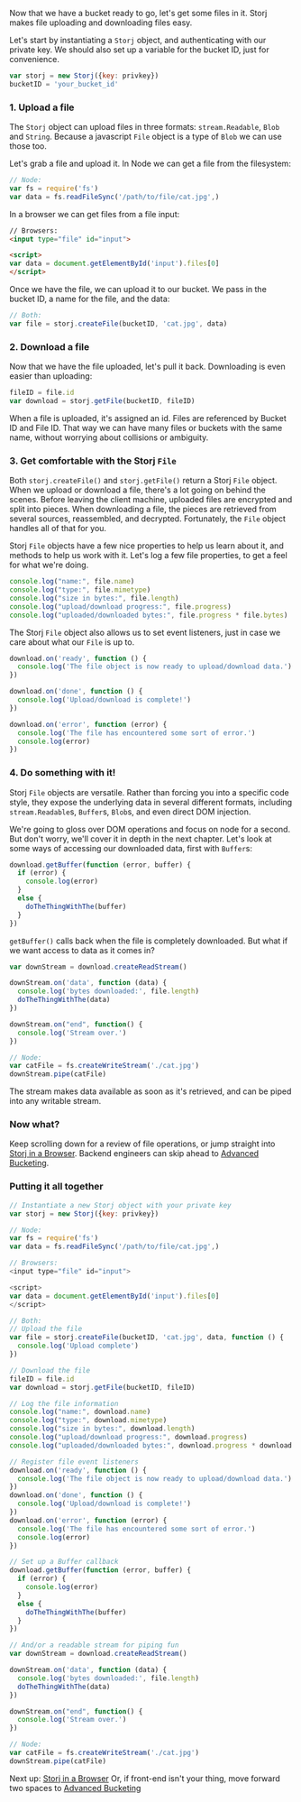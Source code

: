 Now that we have a bucket ready to go, let's get some files in it. Storj makes
file uploading and downloading files easy.

Let's start by instantiating a `Storj` object, and authenticating with our
private key. We should also set up a variable for the bucket ID, just for
convenience.

```javascript
var storj = new Storj({key: privkey})
bucketID = 'your_bucket_id'
```

### 1. Upload a file
The `Storj` object can upload files in three formats: `stream.Readable`,
`Blob` and `String`. Because a javascript `File` object is a type of `Blob` we
can use those too.

Let's grab a file and upload it. In Node we can get a file from the filesystem:

```javascript
// Node:
var fs = require('fs')
var data = fs.readFileSync('/path/to/file/cat.jpg',)
```

In a browser we can get files from a file input:

```html
// Browsers:
<input type="file" id="input">

<script>
var data = document.getElementById('input').files[0]
</script>
```

Once we have the file, we can upload it to our bucket. We pass in the bucket
ID, a name for the file, and the data:

```javascript
// Both:
var file = storj.createFile(bucketID, 'cat.jpg', data)
```

### 2. Download a file

Now that we have the file uploaded, let's pull it back. Downloading is even
easier than uploading:

```javascript
fileID = file.id
var download = storj.getFile(bucketID, fileID)
```

When a file is uploaded, it's assigned an id. Files are referenced by Bucket ID
and File ID. That way we can have many files or buckets with the same name,
without worrying about collisions or ambiguity.

### 3. Get comfortable with the Storj `File`

Both `storj.createFile()` and `storj.getFile()` return a Storj `File` object.
When we upload or download a file, there's a lot going on behind the scenes.
Before leaving the client machine, uploaded files are encrypted and split into
pieces. When downloading a file, the pieces are retrieved from several sources,
reassembled, and decrypted. Fortunately, the `File` object handles all of that
for you.

Storj `File` objects have a few nice properties to help us learn about it, and
methods to help us work with it. Let's log a few file properties, to get a feel
for what we're doing.

```javascript
console.log("name:", file.name)
console.log("type:", file.mimetype)
console.log("size in bytes:", file.length)
console.log("upload/download progress:", file.progress)
console.log("uploaded/downloaded bytes:", file.progress * file.bytes)
```

The Storj `File` object also allows us to set event listeners, just in case we
care about what our `File` is up to.

```javascript
download.on('ready', function () {
  console.log('The file object is now ready to upload/download data.')
})

download.on('done', function () {
  console.log('Upload/download is complete!')
})

download.on('error', function (error) {
  console.log('The file has encountered some sort of error.')
  console.log(error)
})
```

### 4. Do something with it!

Storj `File` objects are versatile. Rather than forcing you into a specific
code style, they expose the underlying data in several different formats,
including `stream.Readable`s, `Buffer`s, `Blob`s, and even direct DOM injection.

We're going to gloss over DOM operations and focus on node for a second.
But don't worry, we'll cover it in depth in the next chapter. Let's look at
some ways of accessing our downloaded data, first with `Buffer`s:

```javascript
download.getBuffer(function (error, buffer) {
  if (error) {
    console.log(error)
  }
  else {
    doTheThingWithThe(buffer)
  }
})
```

`getBuffer()` calls back when the file is completely downloaded. But what if we
want access to data as it comes in?

```javascript
var downStream = download.createReadStream()

downStream.on('data', function (data) {
  console.log('bytes downloaded:', file.length)
  doTheThingWithThe(data)
})

downStream.on("end", function() {
  console.log('Stream over.')
})

// Node:
var catFile = fs.createWriteStream('./cat.jpg')
downStream.pipe(catFile)
```

The stream makes data available as soon as it's retrieved, and can be piped
into any writable stream.

### Now what?

Keep scrolling down for a review of file operations, or jump straight into
[Storj in a Browser](04-browser.md). Backend engineers can skip ahead to
[Advanced Bucketing](05-bucket-ops.md).

### Putting it all together
```javascript
// Instantiate a new Storj object with your private key
var storj = new Storj({key: privkey})

// Node:
var fs = require('fs')
var data = fs.readFileSync('/path/to/file/cat.jpg',)

// Browsers:
<input type="file" id="input">

<script>
var data = document.getElementById('input').files[0]
</script>

// Both:
// Upload the file
var file = storj.createFile(bucketID, 'cat.jpg', data, function () {
  console.log('Upload complete')
})

// Download the file
fileID = file.id
var download = storj.getFile(bucketID, fileID)

// Log the file information
console.log("name:", download.name)
console.log("type:", download.mimetype)
console.log("size in bytes:", download.length)
console.log("upload/download progress:", download.progress)
console.log("uploaded/downloaded bytes:", download.progress * download.bytes)

// Register file event listeners
download.on('ready', function () {
  console.log('The file object is now ready to upload/download data.')
})
download.on('done', function () {
  console.log('Upload/download is complete!')
})
download.on('error', function (error) {
  console.log('The file has encountered some sort of error.')
  console.log(error)
})

// Set up a Buffer callback
download.getBuffer(function (error, buffer) {
  if (error) {
    console.log(error)
  }
  else {
    doTheThingWithThe(buffer)
  }
})

// And/or a readable stream for piping fun
var downStream = download.createReadStream()

downStream.on('data', function (data) {
  console.log('bytes downloaded:', file.length)
  doTheThingWithThe(data)
})

downStream.on("end", function() {
  console.log('Stream over.')
})

// Node:
var catFile = fs.createWriteStream('./cat.jpg')
downStream.pipe(catFile)
```

Next up: [Storj in a Browser](04-browser.md)
Or, if front-end isn't your thing, move forward two spaces to
[Advanced Bucketing](05-bucket-ops.md)
